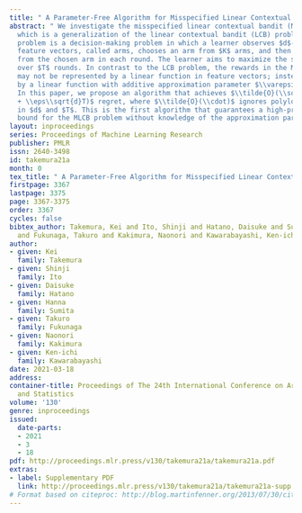 ```yaml
---
title: " A Parameter-Free Algorithm for Misspecified Linear Contextual Bandits "
abstract: " We investigate the misspecified linear contextual bandit (MLCB) problem,
  which is a generalization of the linear contextual bandit (LCB) problem. The MLCB
  problem is a decision-making problem in which a learner observes $d$-dimensional
  feature vectors, called arms, chooses an arm from $K$ arms, and then obtains a reward
  from the chosen arm in each round. The learner aims to maximize the sum of the rewards
  over $T$ rounds. In contrast to the LCB problem, the rewards in the MLCB problem
  may not be represented by a linear function in feature vectors; instead, it is approximated
  by a linear function with additive approximation parameter $\\varepsilon \\geq 0$.
  In this paper, we propose an algorithm that achieves $\\tilde{O}(\\sqrt{dT\\log(K)}
  + \\eps\\sqrt{d}T)$ regret, where $\\tilde{O}(\\cdot)$ ignores polylogarithmic factors
  in $d$ and $T$. This is the first algorithm that guarantees a high-probability regret
  bound for the MLCB problem without knowledge of the approximation parameter $\\varepsilon$. "
layout: inproceedings
series: Proceedings of Machine Learning Research
publisher: PMLR
issn: 2640-3498
id: takemura21a
month: 0
tex_title: " A Parameter-Free Algorithm for Misspecified Linear Contextual Bandits "
firstpage: 3367
lastpage: 3375
page: 3367-3375
order: 3367
cycles: false
bibtex_author: Takemura, Kei and Ito, Shinji and Hatano, Daisuke and Sumita, Hanna
  and Fukunaga, Takuro and Kakimura, Naonori and Kawarabayashi, Ken-ichi
author:
- given: Kei
  family: Takemura
- given: Shinji
  family: Ito
- given: Daisuke
  family: Hatano
- given: Hanna
  family: Sumita
- given: Takuro
  family: Fukunaga
- given: Naonori
  family: Kakimura
- given: Ken-ichi
  family: Kawarabayashi
date: 2021-03-18
address: 
container-title: Proceedings of The 24th International Conference on Artificial Intelligence
  and Statistics
volume: '130'
genre: inproceedings
issued:
  date-parts:
  - 2021
  - 3
  - 18
pdf: http://proceedings.mlr.press/v130/takemura21a/takemura21a.pdf
extras:
- label: Supplementary PDF
  link: http://proceedings.mlr.press/v130/takemura21a/takemura21a-supp.pdf
# Format based on citeproc: http://blog.martinfenner.org/2013/07/30/citeproc-yaml-for-bibliographies/
---
```

